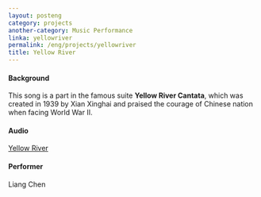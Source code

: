 ```yaml
---
layout: posteng
category: projects
another-category: Music Performance
linka: yellowriver
permalink: /eng/projects/yellowriver
title: Yellow River
---
```

#### Background
This song is a part in the famous suite **Yellow River Cantata**, which was created in 1939 by Xian Xinghai and praised the courage of Chinese nation when facing World War II.
#### Audio
[Yellow River](http://lollichock.tumblr.com/post/68071098886/audio_player_iframe/lollichock/tumblr_mwtvwc8sHv1snsvcq?audio_file=http%3A%2F%2Fwww.tumblr.com%2Faudio_file%2Flollichock%2F68071098886%2Ftumblr_mwtvwc8sHv1snsvcq&color=black&simple=1)
#### Performer
Liang Chen